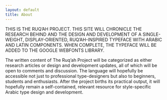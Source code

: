 ```yaml
---
layout: default
title: About
---
```


<p class="message">
THIS IS THE RUQ’AH PROJECT. THIS SITE WILL CHRONICLE THE RESEARCH BEHIND AND THE DESIGN AND DEVELOPMENT OF A SINGLE-WEIGHT, DISPLAY-ORIENTED, RUQ’AH-INSPIRED TYPEFACE WITH ARABIC AND LATIN COMPONENTS. WHEN COMPLETE, THE TYPEFACE WILL BE ADDED TO THE GOOGLE WEBFONTS LIBRARY.
</p>

The written content of The Ruq’ah Project will be categorized as either research articles or design and development updates, all of which will be open to comments and discussion. The language will hopefully be accessible not just to professional type-designers but also to beginners, students and enthusiasts. After the project births its practical output, it will hopefully remain a self-contained, relevant resource for style-specific Arabic type design and development.